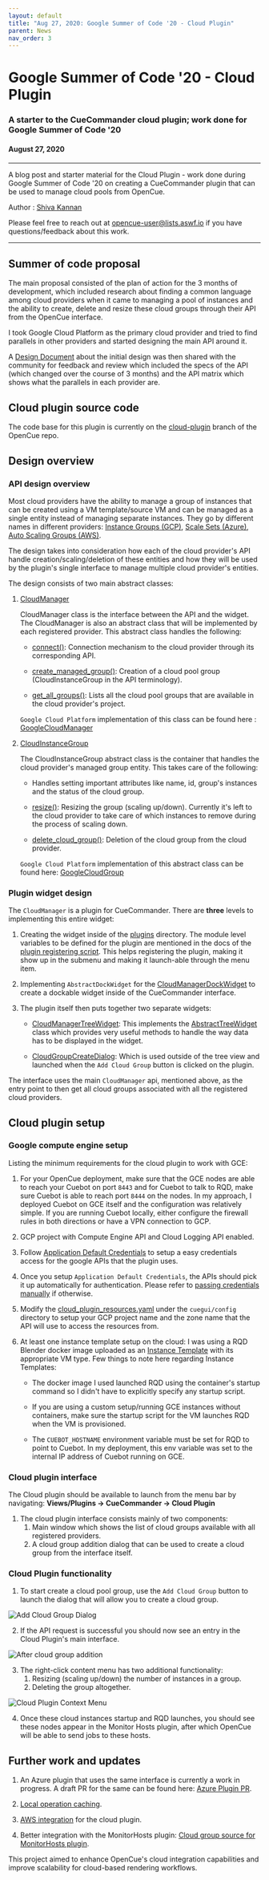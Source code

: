 ```yaml
---
layout: default
title: "Aug 27, 2020: Google Summer of Code '20 - Cloud Plugin"
parent: News
nav_order: 3
---
```


# Google Summer of Code '20 - Cloud Plugin

### A starter to the CueCommander cloud plugin; work done for Google Summer of Code '20

#### August 27, 2020

---

A blog post and starter material for the Cloud Plugin - work done during Google Summer of Code '20 on creating a CueCommander
plugin that can be used to manage cloud pools from OpenCue.

Author : [Shiva Kannan](https://github.com/shiva-kannan)

Please feel free to reach out at [opencue-user@lists.aswf.io](opencue-user@lists.aswf.io) if you have questions/feedback about this work.

---

## Summer of code proposal

The main proposal consisted of the plan of action for the 3 months of development, which included research about
finding a common language among cloud providers when it came to managing a pool of instances and the ability to create, delete
and resize these cloud groups through their API from the OpenCue interface.

I took Google Cloud Platform as the primary cloud provider and tried to find parallels in other providers and
started designing the main API around it. 

A [Design Document](https://docs.google.com/document/d/1cCPrZsM8fRbcluTppcuPFQ6_tfQo5rZE9W2m6Hms8pw/edit?usp=sharing)
about the initial design was then shared with the community for feedback and review which included the specs of the API
(which changed over the course of 3 months) and the API matrix which shows what the parallels in each provider are.

 
## Cloud plugin source code

The code base for this plugin is currently on the [cloud-plugin](https://github.com/AcademySoftwareFoundation/OpenCue/tree/cloud-plugin)
branch of the OpenCue repo.

## Design overview

### API design overview

Most cloud providers have the ability to manage a group of instances that can be created using a VM template/source VM and can be
managed as a single entity instead of managing separate instances.
They go by different names in different providers:
[Instance Groups (GCP)](https://cloud.google.com/compute/docs/instance-groups),
[Scale Sets (Azure)](https://azure.microsoft.com/en-us/services/virtual-machine-scale-sets),
[Auto Scaling Groups (AWS)](https://docs.aws.amazon.com/autoscaling/ec2/userguide/AutoScalingGroup.html).

The design takes into consideration how each of the cloud provider's API handle creation/scaling/deletion of these entities
and how they will be used by the plugin's single interface to manage multiple cloud provider's entities.

The design consists of two main abstract classes:

1. [CloudManager](https://github.com/AcademySoftwareFoundation/OpenCue/blob/d4a2eca93d271dacb13ca2aaba9b531642c1dc6b/pycue/opencue/cloud/api.py#L73)

    CloudManager class is the interface between the API and the widget. The CloudManager is also an abstract class
    that will be implemented by each registered provider.
    This abstract class handles the following:
    
    * [connect()](https://github.com/AcademySoftwareFoundation/OpenCue/blob/d4a2eca93d271dacb13ca2aaba9b531642c1dc6b/pycue/opencue/cloud/api.py#L119):
    Connection mechanism to the cloud provider through its corresponding API.
    
    * [create_managed_group()](https://github.com/AcademySoftwareFoundation/OpenCue/blob/d4a2eca93d271dacb13ca2aaba9b531642c1dc6b/pycue/opencue/cloud/api.py#L100):
    Creation of a cloud pool group (CloudInstanceGroup in the API terminology).
    
    * [get_all_groups()](https://github.com/AcademySoftwareFoundation/OpenCue/blob/d4a2eca93d271dacb13ca2aaba9b531642c1dc6b/pycue/opencue/cloud/api.py#L112):
    Lists all the cloud pool groups that are available in the cloud provider's project.
    
    `Google Cloud Platform` implementation of this class can be found here : [GoogleCloudManager](https://github.com/AcademySoftwareFoundation/OpenCue/blob/d4a2eca93d271dacb13ca2aaba9b531642c1dc6b/pycue/opencue/cloud/gce_api.py#L115)

2. [CloudInstanceGroup](https://github.com/AcademySoftwareFoundation/OpenCue/blob/d4a2eca93d271dacb13ca2aaba9b531642c1dc6b/pycue/opencue/cloud/api.py#L18)

    The CloudInstanceGroup abstract class is the container that handles the cloud provider's managed group entity.
    This takes care of the following:
    
    * Handles setting important attributes like name, id, group's instances and the status of the cloud group.
    
    * [resize()](https://github.com/AcademySoftwareFoundation/OpenCue/blob/d4a2eca93d271dacb13ca2aaba9b531642c1dc6b/pycue/opencue/cloud/api.py#L31):
    Resizing the group (scaling up/down). Currently it's left to the cloud provider to take care of which instances to
    remove during the process of scaling down.
    
    * [delete_cloud_group()](https://github.com/AcademySoftwareFoundation/OpenCue/blob/d4a2eca93d271dacb13ca2aaba9b531642c1dc6b/pycue/opencue/cloud/api.py#L58):
    Deletion of the cloud group from the cloud provider.
    
    `Google Cloud Platform` implementation of this abstract class can be found here: [GoogleCloudGroup](https://github.com/AcademySoftwareFoundation/OpenCue/blob/d4a2eca93d271dacb13ca2aaba9b531642c1dc6b/pycue/opencue/cloud/gce_api.py#L22)

### Plugin widget design

The `CloudManager` is a plugin for CueCommander. There are **three** levels to implementing this entire widget:

1. Creating the widget inside of the [plugins](https://github.com/AcademySoftwareFoundation/OpenCue/tree/526efee2fbf8c442a8e9d631e1806854463c4301/cuegui/cuegui/plugins) directory. 
The module level variables to be defined for the plugin are mentioned in the docs of the [plugin registering script](https://github.com/AcademySoftwareFoundation/OpenCue/blob/526efee2fbf8c442a8e9d631e1806854463c4301/cuegui/cuegui/Plugins.py). 
This helps registering the plugin, making it show up in the submenu and making it launch-able through the menu item.

2. Implementing `AbstractDockWidget` for the [CloudManagerDockWidget](https://github.com/AcademySoftwareFoundation/OpenCue/blob/d4a2eca93d271dacb13ca2aaba9b531642c1dc6b/cuegui/cuegui/plugins/CloudManagerPlugin.py#L31) to create a dockable widget inside of the CueCommander interface. 

3. The plugin itself then puts together two separate widgets:

    * [CloudManagerTreeWidget](https://github.com/AcademySoftwareFoundation/OpenCue/blob/d4a2eca93d271dacb13ca2aaba9b531642c1dc6b/cuegui/cuegui/CloudManagerWidget.py#L63): 
    This implements the [AbstractTreeWidget](https://github.com/AcademySoftwareFoundation/OpenCue/blob/526efee2fbf8c442a8e9d631e1806854463c4301/cuegui/cuegui/AbstractTreeWidget.py) class which provides very useful methods to handle the way data has 
    to be displayed in the widget.
    
    * [CloudGroupCreateDialog](https://github.com/AcademySoftwareFoundation/OpenCue/blob/d4a2eca93d271dacb13ca2aaba9b531642c1dc6b/cuegui/cuegui/CloudGroupDialog.py#L28):
    Which is used outside of the tree view and launched when the `Add Cloud Group` button is clicked on the plugin.
    
The interface uses the main `CloudManager` api, mentioned above, as the entry point to then get all cloud groups
associated with all the registered cloud providers.

## Cloud plugin setup

### Google compute engine setup

Listing the minimum requirements for the cloud plugin to work with GCE:

1. For your OpenCue  deployment, make sure that the GCE nodes are able to reach your Cuebot on port `8443` and for Cuebot to talk to RQD, make sure Cuebot is able to reach port `8444` on the nodes.
In my approach, I deployed Cuebot on GCE itself and the configuration was relatively simple. If you are running Cuebot locally, either configure the firewall rules in both directions or have a VPN
connection to GCP.

2. GCP project with Compute Engine API and Cloud Logging API enabled.

3. Follow [Application Default Credentials](https://cloud.google.com/sdk/gcloud/reference/auth/application-default) to setup a easy credentials access for the google APIs that the plugin uses.

4. Once you setup `Application Default Credentials`, the APIs should pick it up automatically for authentication. Please refer to [passing credentials manually](https://cloud.google.com/docs/authentication/production#auth-cloud-implicit-python)
if otherwise.

5. Modify the [cloud_plugin_resources.yaml](https://github.com/AcademySoftwareFoundation/OpenCue/blob/d4a2eca93d271dacb13ca2aaba9b531642c1dc6b/cuegui/cuegui/config/cloud_plugin_resources.yaml)
under the `cuegui/config` directory to setup your GCP project name and the zone name that the API will use to access the resources from.

6. At least one instance template setup on the cloud: I was using a RQD Blender docker image uploaded as an
[Instance Template](https://cloud.google.com/compute/docs/instance-templates) with its appropriate VM type. 
Few things to note here regarding Instance Templates:

    * The docker image I used launched RQD using the container's startup command so I didn't have to explicitly specify any startup script.
    
    * If you are using a custom setup/running GCE instances without containers, make sure the startup script for the VM launches RQD when the VM is provisioned.
    
    * The `CUEBOT_HOSTNAME` environment variable must be set for RQD to point to Cuebot. In my deployment, this env variable was set to the internal IP address of Cuebot running on GCE.

### Cloud plugin interface

The Cloud plugin should be available to launch from the menu bar by navigating:
**Views/Plugins -> CueCommander -> Cloud Plugin**

1. The cloud plugin interface consists mainly of two components:
    1. Main window which shows the list of cloud groups available with all registered providers.
    2. A cloud group addition dialog that can be used to create a cloud group from the interface itself.

### Cloud Plugin functionality

1. To start create a cloud pool group, use the `Add Cloud Group` button to launch the
dialog that will allow you to create a cloud group.

![Add Cloud Group Dialog](/assets/images/news/AddCloudGroupDialog.png)

2. If the API request is successful you should now see an entry in the Cloud Plugin's main interface.

![After cloud group addition](/assets/images/news/MainInterfacePostAddition.png)

3. The right-click content menu has two additional functionality:
    1. Resizing (scaling up/down) the number of instances in a group.
    2. Deleting the group altogether.

![Cloud Plugin Context Menu](/assets/images/news/CloudPluginContextMenu.png)

4. Once these cloud instances startup and RQD launches, you should see these nodes appear in the Monitor Hosts plugin, after which OpenCue will be able to send jobs to these hosts.

## Further work and updates

1. An Azure plugin that uses the same interface is currently a work in progress.
A draft PR for the same can be found here: [Azure Plugin PR](https://github.com/AcademySoftwareFoundation/OpenCue/pull/771).

2. [Local operation caching](https://github.com/AcademySoftwareFoundation/OpenCue/issues/773).

3. [AWS integration](https://github.com/AcademySoftwareFoundation/OpenCue/issues/774) for the cloud plugin.

4. Better integration with the MonitorHosts plugin: [Cloud group source for MonitorHosts plugin](https://github.com/AcademySoftwareFoundation/OpenCue/issues/775).

This project aimed to enhance OpenCue's cloud integration capabilities and improve scalability for cloud-based rendering workflows.